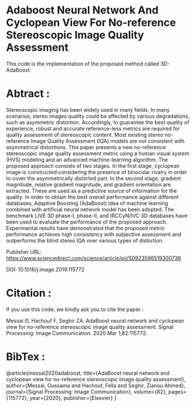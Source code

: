 # Adaboost Neural Network And Cyclopean View For No-reference Stereoscopic Image Quality Assessment

This code is the implementation of the proposed method called 3D-AdaBoost:

# Abtract :

Stereoscopic imaging has been widely used in many fields. In many scenarios, stereo images quality could be affected by various degradations, such as asymmetric distortion. Accordingly, to guarantee the best quality of experience, robust and accurate reference-less metrics are required for quality assessment of stereoscopic content. Most existing stereo no-reference Image Quality Assessment (IQA) models are not consistent with asymmetrical distortions. This paper presents a new no-reference stereoscopic image quality assessment metric using a human visual system (HVS) modeling and an advanced machine-learning algorithm. The proposed approach consists of two stages. In the first stage, cyclopean image is constructed considering the presence of binocular rivalry in order to cover the asymmetrically distorted part. In the second stage, gradient magnitude, relative gradient magnitude, and gradient orientation are extracted. These are used as a predictive source of information for the quality. In order to obtain the best overall performance against different databases, Adaptive Boosting (AdaBoost) idea of machine learning combined with artificial neural network model has been adopted. The benchmark LIVE 3D phase-I, phase-II, and IRCCyN/IVC 3D databases have been used to evaluate the performance of the proposed approach. Experimental results have demonstrated that the proposed metric performance achieves high consistency with subjective assessment and outperforms the blind stereo IQA over various types of distortion.

Publisher URL: https://www.sciencedirect.com/science/article/pii/S0923596519300736

DOI: 10.1016/j.image.2019.115772

# Citation :

If you use this code, we kindly ask you to cite the paper :

Messai O, Hachouf F, Seghir ZA. AdaBoost neural network and cyclopean view for no-reference stereoscopic image quality assessment. Signal Processing: Image Communication. 2020 Mar 1;82:115772.

# BibTex :

@article{messai2020adaboost,
  title={AdaBoost neural network and cyclopean view for no-reference stereoscopic image quality assessment},
  author={Messai, Oussama and Hachouf, Fella and Seghir, Zianou Ahmed},
  journal={Signal Processing: Image Communication},
  volume={82},
  pages={115772},
  year={2020},
  publisher={Elsevier}
}






